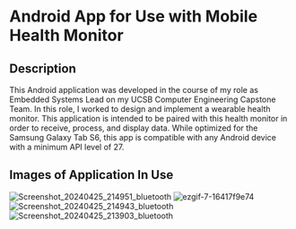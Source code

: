 # Android App for Use with Mobile Health Monitor

## Description
This Android application was developed in the course of my role as Embedded Systems Lead on my UCSB Computer Engineering Capstone Team. In this role, I worked to design and implement a wearable health monitor. This application is intended to be paired with this health monitor in order to receive, process, and display data. While optimized for the Samsung Galaxy Tab S6, this app is compatible with any Android device with a minimum API level of 27.

## Images of Application In Use
![Screenshot_20240425_214951_bluetooth](https://github.com/julianf125/health-device-Android/assets/168051644/2e65228f-b782-4b51-9180-3bc161bdaa07)
![ezgif-7-16417f9e74](https://github.com/julianf125/health-device-Android/assets/168051644/4447371a-73a1-4618-9ced-751a53067747)
![Screenshot_20240425_214943_bluetooth](https://github.com/julianf125/health-device-Android/assets/168051644/662d725f-2680-4e0d-b519-c1573b3c2b13)
![Screenshot_20240425_213903_bluetooth](https://github.com/julianf125/health-device-Android/assets/168051644/e38df5a1-f683-4710-824f-d869b2b144b3)
